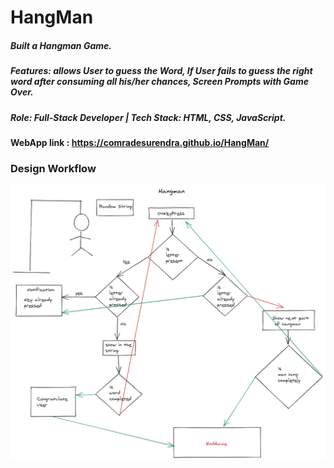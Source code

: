 # HangMan

##### Built a Hangman Game.
##### Features: allows User to guess the Word, If User fails to guess the right word after consuming all his/her chances, Screen Prompts with Game Over.
##### Role: Full-Stack Developer | Tech Stack: HTML, CSS, JavaScript.
#### WebApp link : https://comradesurendra.github.io/HangMan/

### Design Workflow 

![alt text](https://raw.githubusercontent.com/comradesurendra/HangMan/master/flowChart.png)
